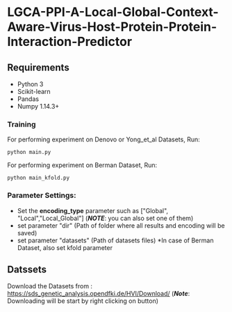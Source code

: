 # LGCA-PPI-A-Local-Global-Context-Aware-Virus-Host-Protein-Protein-Interaction-Predictor

## Requirements
* Python 3
* Scikit-learn
* Pandas
* Numpy 1.14.3+

### Training

For performing experiment on Denovo or Yong_et_al Datasets, Run:

    python main.py


For performing experiment on Berman Dataset, Run:

    python main_kfold.py


### Parameter Settings:
* Set the **encoding_type** parameter such as ["Global", "Local","Local_Global"] (***NOTE***: you can also set one of them)
* set parameter "dir" (Path of folder where all results and encoding will be saved)
* set parameter "datasets" (Path of datasets files)
*In case of Berman Dataset, also set kfold parameter

## Datssets
Download the Datasets from :
https://sds_genetic_analysis.opendfki.de/HVI/Download/ (***Note***: Downloading will be start by right clicking on button)
